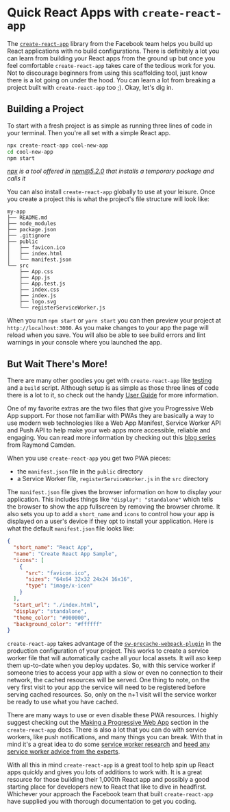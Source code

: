 # Quick React Apps with `create-react-app`

The [`create-react-app`](https://github.com/facebook/create-react-app) library from the Facebook team helps you build up React applications with no build configurations. There is definitely a lot you can learn from building your React apps from the ground up but once you feel comfortable `create-react-app` takes care of the tedious work for you. Not to discourage beginners from using this scaffolding tool, just know there is a lot going on under the hood. You can learn a lot from breaking a project built with `create-react-app` too ;). Okay, let's dig in.

## Building a Project 
To start with a fresh project is as simple as running three lines of code in your terminal. Then you're all set with a simple React app.

```bash
npx create-react-app cool-new-app
cd cool-new-app
npm start
```

*[npx](https://medium.com/@maybekatz/introducing-npx-an-npm-package-runner-55f7d4bd282b) is a tool offered in npm@5.2.0 that installs a temporary package and calls it*

You can also install `create-react-app` globally to use at your leisure. Once you create a project this is what the project's file structure will look like:

```
my-app
├── README.md
├── node_modules
├── package.json
├── .gitignore
├── public
│   ├── favicon.ico
│   ├── index.html
│   └── manifest.json
└── src
    ├── App.css
    ├── App.js
    ├── App.test.js
    ├── index.css
    ├── index.js
    ├── logo.svg
    └── registerServiceWorker.js
```

When you run `npm start` or `yarn start` you can then preview your project at `http://localhost:3000`. As you make changes to your app the page will reload when you save. You will also be able to see build errors and lint warnings in your console where you launched the app.

## But Wait There's More!

There are many other goodies you get with `create-react-app` like [testing](https://github.com/facebook/create-react-app/blob/master/packages/react-scripts/template/README.md#running-tests) and a `build` script. Although setup is as simple as those three lines of code there is a lot to it, so check out the handy [User Guide](https://github.com/facebook/create-react-app/blob/master/packages/react-scripts/template/README.md) for more information.

One of my favorite extras are the two files that give you Progressive Web App support. For those not familiar with PWAs they are basically a way to use modern web technologies like a Web App Manifest, Service Worker API and Push API to help make your web apps more accessible, reliable and engaging. You can read more information by checking out this [blog series](https://www.telerik.com/blogs/a-gentle-and-practical-introduction-to-progressive-web-apps) from Raymond Camden.

When you use `create-react-app` you get two PWA pieces:
- the `manifest.json` file in the `public` directory
- a Service Worker file, `registerServiceWorker.js` in the `src` directory

The `manifest.json` file gives the browser information on how to display your application. This includes things like `"display": "standalone"` which tells the browser to show the app fullscreen by removing the browser chrome. It also sets you up to add a `short_name` and `icons` to control how your app is displayed on a user's device if they opt to install your application. Here is what the default `manifest.json` file looks like:

```json
{
  "short_name": "React App",
  "name": "Create React App Sample",
  "icons": [
    {
      "src": "favicon.ico",
      "sizes": "64x64 32x32 24x24 16x16",
      "type": "image/x-icon"
    }
  ],
  "start_url": "./index.html",
  "display": "standalone",
  "theme_color": "#000000",
  "background_color": "#ffffff"
}
```

`create-react-app` takes advantage of the [`sw-precache-webpack-plugin`](https://github.com/goldhand/sw-precache-webpack-plugin) in the production configuration of your project. This works to create a service worker file that will automatically cache all your local assets. It will aso keep them up-to-date when you deploy updates. So, with this service worker if someone tries to access your app with a slow or even no connection to their network, the cached resources will be served. One thing to note, on the very first visit to your app the service will need to be registered before serving cached resources. So, only on the n+1 visit will the service worker be ready to use what you have cached.

There are many ways to use or even disable these PWA resources. I highly suggest checking out the [Making a Progressive Web App](https://github.com/facebook/create-react-app/blob/master/packages/react-scripts/template/README.md#making-a-progressive-web-app) section in the `create-react-app` docs. There is also a lot that you can do with service workers, like push notifications, and many things you can break. With that in mind it's a great idea to do some [service worker research](https://developers.google.com/web/showcase/2015/service-workers-iowa) and [heed any service worker advice from the experts](https://www.crowdcast.io/e/dshawaf4/register?utm_source=profile&utm_medium=profile_web&utm_campaign=profile).

With all this in mind `create-react-app` is a great tool to help spin up React apps quickly and gives you lots of additions to work with. It is a great resource for those building their 1,000th React app and possibly a good starting place for developers new to React that like to dive in headfirst. Whichever your approach the Facebook team that built `create-react-app` have supplied you with thorough documentation to get you coding.
